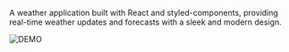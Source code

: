 A weather application built with React and styled-components, providing real-time weather updates and forecasts with a sleek and modern design.

![DEMO](https://michalmonsterr.github.io/weather-app/)  

